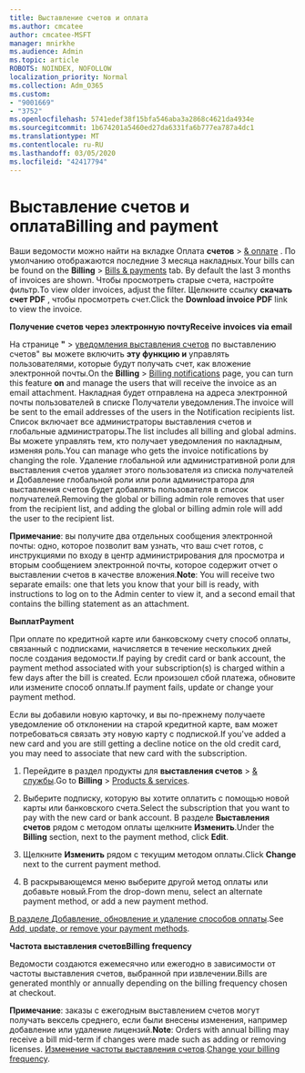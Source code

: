 ```yaml
---
title: Выставление счетов и оплата
ms.author: cmcatee
author: cmcatee-MSFT
manager: mnirkhe
ms.audience: Admin
ms.topic: article
ROBOTS: NOINDEX, NOFOLLOW
localization_priority: Normal
ms.collection: Adm_O365
ms.custom:
- "9001669"
- "3752"
ms.openlocfilehash: 5741edef38f15bfa546aba3a2868c4621da4934e
ms.sourcegitcommit: 1b674201a5460ed27da6331fa6b777ea787a4dc1
ms.translationtype: MT
ms.contentlocale: ru-RU
ms.lasthandoff: 03/05/2020
ms.locfileid: "42417794"
---
```

# <a name="billing-and-payment"></a><span data-ttu-id="9046b-102">Выставление счетов и оплата</span><span class="sxs-lookup"><span data-stu-id="9046b-102">Billing and payment</span></span>

<span data-ttu-id="9046b-103">Ваши ведомости можно найти на вкладке Оплата **счетов** > [& оплате](https://go.microsoft.com/fwlink/p/?linkid=848039) .  По умолчанию отображаются последние 3 месяца накладных.</span><span class="sxs-lookup"><span data-stu-id="9046b-103">Your bills can be found on the **Billing** > [Bills & payments](https://go.microsoft.com/fwlink/p/?linkid=848039) tab.  By default the last 3 months of invoices are shown.</span></span>  <span data-ttu-id="9046b-104">Чтобы просмотреть старые счета, настройте фильтр.</span><span class="sxs-lookup"><span data-stu-id="9046b-104">To view older invoices, adjust the filter.</span></span>  <span data-ttu-id="9046b-105">Щелкните ссылку **скачать счет PDF** , чтобы просмотреть счет.</span><span class="sxs-lookup"><span data-stu-id="9046b-105">Click the **Download invoice PDF** link to view the invoice.</span></span>

<span data-ttu-id="9046b-106">**Получение счетов через электронную почту**</span><span class="sxs-lookup"><span data-stu-id="9046b-106">**Receive invoices via email**</span></span>

<span data-ttu-id="9046b-107">На странице **"** > [уведомления выставления счетов](https://go.microsoft.com/fwlink/p/?linkid=853212) по выставлению счетов" вы можете включить **эту функцию и** управлять пользователями, которые будут получать счет, как вложение электронной почты.</span><span class="sxs-lookup"><span data-stu-id="9046b-107">On the **Billing** > [Billing notifications](https://go.microsoft.com/fwlink/p/?linkid=853212) page, you can turn this feature **on** and manage the users that will receive the invoice as an email attachment.</span></span> <span data-ttu-id="9046b-108">Накладная будет отправлена на адреса электронной почты пользователей в списке Получатели уведомления.</span><span class="sxs-lookup"><span data-stu-id="9046b-108">The invoice will be sent to the email addresses of the users in the Notification recipients list.</span></span> <span data-ttu-id="9046b-109">Список включает все администраторы выставления счетов и глобальные администраторы.</span><span class="sxs-lookup"><span data-stu-id="9046b-109">The list includes all billing and global admins.</span></span>  <span data-ttu-id="9046b-110">Вы можете управлять тем, кто получает уведомления по накладным, изменяя роль.</span><span class="sxs-lookup"><span data-stu-id="9046b-110">You can manage who gets the invoice notifications by changing the role.</span></span>  <span data-ttu-id="9046b-111">Удаление глобальной или административной роли для выставления счетов удаляет этого пользователя из списка получателей и Добавление глобальной роли или роли администратора для выставления счетов будет добавлять пользователя в список получателей.</span><span class="sxs-lookup"><span data-stu-id="9046b-111">Removing the global or billing admin role removes that user from the recipient list, and adding the global or billing admin role will add the user to the recipient list.</span></span>

<span data-ttu-id="9046b-112">**Примечание**: вы получите два отдельных сообщения электронной почты: одно, которое позволит вам узнать, что ваш счет готов, с инструкциями по входу в центр администрирования для просмотра и вторым сообщением электронной почты, которое содержит отчет о выставлении счетов в качестве вложения.</span><span class="sxs-lookup"><span data-stu-id="9046b-112">**Note**: You will receive two separate emails: one that lets you know that your bill is ready, with instructions to log on to the Admin center to view it, and a second email that contains the billing statement as an attachment.</span></span>

<span data-ttu-id="9046b-113">**Выплат**</span><span class="sxs-lookup"><span data-stu-id="9046b-113">**Payment**</span></span>

<span data-ttu-id="9046b-114">При оплате по кредитной карте или банковскому счету способ оплаты, связанный с подписками, начисляется в течение нескольких дней после создания ведомости.</span><span class="sxs-lookup"><span data-stu-id="9046b-114">If paying by credit card or bank account, the payment method associated with your subscription(s) is charged within a few days after the bill is created.</span></span>  <span data-ttu-id="9046b-115">Если произошел сбой платежа, обновите или измените способ оплаты.</span><span class="sxs-lookup"><span data-stu-id="9046b-115">If payment fails, update or change your payment method.</span></span> 

<span data-ttu-id="9046b-116">Если вы добавили новую карточку, и вы по-прежнему получаете уведомление об отклонении на старой кредитной карте, вам может потребоваться связать эту новую карту с подпиской.</span><span class="sxs-lookup"><span data-stu-id="9046b-116">If you've added a new card and you are still getting a decline notice on the old credit card, you may need to associate that new card with the subscription.</span></span>

1. <span data-ttu-id="9046b-117">Перейдите в раздел продукты для **выставления счетов** > [& службы](https://go.microsoft.com/fwlink/p/?linkid=842054).</span><span class="sxs-lookup"><span data-stu-id="9046b-117">Go to **Billing** > [Products & services](https://go.microsoft.com/fwlink/p/?linkid=842054).</span></span>

2. <span data-ttu-id="9046b-118">Выберите подписку, которую вы хотите оплатить с помощью новой карты или банковского счета.</span><span class="sxs-lookup"><span data-stu-id="9046b-118">Select the subscription that you want to pay with the new card or bank account.</span></span> <span data-ttu-id="9046b-119">В разделе **Выставления счетов** рядом с методом оплаты щелкните **Изменить**.</span><span class="sxs-lookup"><span data-stu-id="9046b-119">Under the **Billing** section, next to the payment method, click **Edit**.</span></span>

3. <span data-ttu-id="9046b-120">Щелкните **Изменить** рядом с текущим методом оплаты.</span><span class="sxs-lookup"><span data-stu-id="9046b-120">Click **Change** next to the current payment method.</span></span>

4. <span data-ttu-id="9046b-121">В раскрывающемся меню выберите другой метод оплаты или добавьте новый.</span><span class="sxs-lookup"><span data-stu-id="9046b-121">From the drop-down menu, select an alternate payment method, or add a new payment method.</span></span>

<span data-ttu-id="9046b-122">[В разделе Добавление, обновление и удаление способов оплаты](https://go.microsoft.com/fwlink/?linkid=2118133).</span><span class="sxs-lookup"><span data-stu-id="9046b-122">See [Add, update, or remove your payment methods](https://go.microsoft.com/fwlink/?linkid=2118133).</span></span>

<span data-ttu-id="9046b-123">**Частота выставления счетов**</span><span class="sxs-lookup"><span data-stu-id="9046b-123">**Billing frequency**</span></span>

<span data-ttu-id="9046b-124">Ведомости создаются ежемесячно или ежегодно в зависимости от частоты выставления счетов, выбранной при извлечении.</span><span class="sxs-lookup"><span data-stu-id="9046b-124">Bills are generated monthly or annually depending on the billing frequency chosen at checkout.</span></span>  

<span data-ttu-id="9046b-125">**Примечание**: заказы с ежегодным выставлением счетов могут получать вексель среднего, если были внесены изменения, например добавление или удаление лицензий.</span><span class="sxs-lookup"><span data-stu-id="9046b-125">**Note**: Orders with annual billing may receive a bill mid-term if changes were made such as adding or removing licenses.</span></span>  <span data-ttu-id="9046b-126">[Изменение частоты выставления счетов](https://go.microsoft.com/fwlink/?linkid=2119148).</span><span class="sxs-lookup"><span data-stu-id="9046b-126">[Change your billing frequency](https://go.microsoft.com/fwlink/?linkid=2119148).</span></span>
